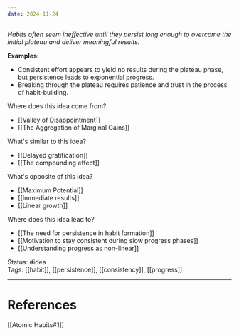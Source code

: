 ```yaml
---
date: 2024-11-24
---
```

_Habits often seem ineffective until they persist long enough to overcome the initial plateau and deliver meaningful results._

**Examples:**
- Consistent effort appears to yield no results during the plateau phase, but persistence leads to exponential progress.
- Breaking through the plateau requires patience and trust in the process of habit-building.

Where does this idea come from?  
- [[Valley of Disappointment]]
- [[The Aggregation of Marginal Gains]]

What's similar to this idea?  
- [[Delayed gratification]]
- [[The compounding effect]]

What's opposite of this idea?  
- [[Maximum Potential]]
- [[Immediate results]]
- [[Linear growth]]

Where does this idea lead to?  
- [[The need for persistence in habit formation]]
- [[Motivation to stay consistent during slow progress phases]]
- [[Understanding progress as non-linear]]


Status: #idea  
Tags: [[habit]], [[persistence]], [[consistency]], [[progress]]

---
# References
[[Atomic Habits#1]]